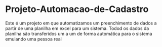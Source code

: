 # Projeto-Automacao-de-Cadastro
 Este é um projeto em que automatizamos um preenchimento de dados a partir de uma planilha em excel para um sistema. Todod os dados da planilha são transferidos um a um de forma automática para o sistema emulando uma pessoa real
